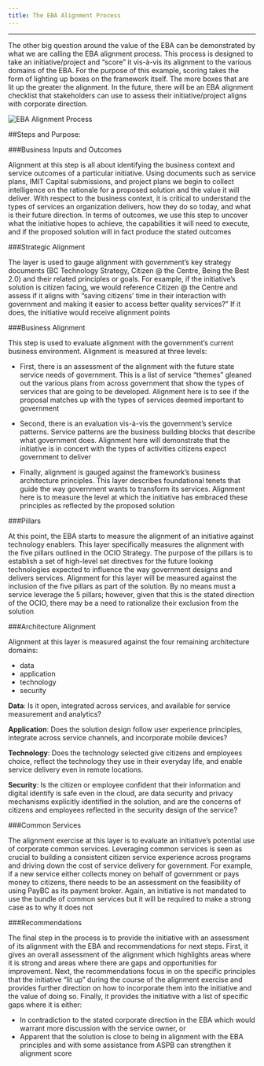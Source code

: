 ```yaml
---
title: The EBA Alignment Process
---
```

------------------------------------------------------------------

The other big question around the value of the EBA can be demonstrated by what we are calling the EBA alignment process. This process is designed to take an initiative/project and “score” it vis-à-vis its alignment to the various domains of the EBA. For the purpose of this example, scoring takes the form of lighting up boxes on the framework itself. The more boxes that are lit up the greater the alignment. In the future, there will be an EBA alignment checklist that stakeholders can use to assess their initiative/project aligns with corporate direction.

<img src="{{site.baseurl}}/images/EBA_AlignmentProcess.PNG" alt="EBA Alignment Process">


##Steps and Purpose:                                                                                                                                                                                                                                                                                                                                                                                                                                                                                                                                                                                                                                                                                                                                                                                                                                                                                                                                                                                                                                                                                                                                      

###Business Inputs and Outcomes

Alignment at this step is all about identifying the business context and service outcomes of a particular initiative. Using documents such as service plans, IMIT Capital submissions, and project plans we begin to collect intelligence on the rationale for a proposed solution and the value it will deliver. With respect to the business context, it is critical to understand the types of services an organization delivers, how they do so today, and what is their future direction. In terms of outcomes, we use this step to uncover what the initiative hopes to achieve, the capabilities it will need to execute, and if the proposed solution will in fact produce the stated outcomes                                                                                                                                                                                                                                                                                                                                                                                                                                                    

###Strategic Alignment

The layer is used to gauge alignment with government’s key strategy documents (BC Technology Strategy, Citizen @ the Centre, Being the Best 2.0) and their related principles or goals. For example, if the initiative’s solution is citizen facing, we would reference Citizen @ the Centre and assess if it aligns with “saving citizens’ time in their interaction with government and making it easier to access better quality services?” If it does, the initiative would receive alignment points                                                                                                                                                                                                                                                                                                                                                                                                                                                                                                                                                                                                                                              

###Business Alignment

This step is used to evaluate alignment with the government’s current business environment. Alignment is measured at three levels:

* First, there is an assessment of the alignment with the future state service needs of government. This is a list of service “themes” gleaned out the various plans from across government that show the types of services that are going to be developed. Alignment here is to see if the proposal matches up with the types of services deemed important to government 

* Second, there is an evaluation vis-à-vis the government’s service patterns. Service patterns are the business building blocks that describe what government does. Alignment here will demonstrate that the initiative is in concert with the types of activities citizens expect government to deliver 

* Finally, alignment is gauged against the framework’s business architecture principles. This layer describes foundational tenets that guide the way government wants to transform its services. Alignment here is to measure the level at which the initiative has embraced these principles as reflected by the proposed solution 

###Pillars

At this point, the EBA starts to measure the alignment of an initiative against technology enablers. This layer specifically measures the alignment with the five pillars outlined in the OCIO Strategy. The purpose of the pillars is to establish a set of high-level set directives for the future looking technologies expected to influence the way government designs and delivers services. Alignment for this layer will be measured against the inclusion of the five pillars as part of the solution. By no means must a service leverage the 5 pillars; however, given that this is the stated direction of the OCIO, there may be a need to rationalize their exclusion from the solution                                                                                                                                                                                                                                                                                                                                                                                                                                                          

###Architecture Alignment

Alignment at this layer is measured against the four remaining architecture domains: 

* data
* application
* technology
* security

**Data**: Is it open, integrated across services, and available for service measurement and analytics?

**Application**: Does the solution design follow user experience principles, integrate across service channels, and incorporate mobile devices?

**Technology**: Does the technology selected give citizens and employees choice, reflect the technology they use in their everyday life, and enable service delivery even in remote locations. 

**Security**: Is the citizen or employee confident that their information and digital identify is safe even in the cloud, are data security and privacy mechanisms explicitly identified in the solution, and are the concerns of citizens and employees reflected in the security design of the service?                                                                                                                                                                                                                                                                             

###Common Services

The alignment exercise at this layer is to evaluate an initiative’s potential use of corporate common services. Leveraging common services is seen as crucial to building a consistent citizen service experience across programs and driving down the cost of service delivery for government. For example, if a new service either collects money on behalf of government or pays money to citizens, there needs to be an assessment on the feasibility of using PayBC as its payment broker. Again, an initiative is not mandated to use the bundle of common services but it will be required to make a strong case as to why it does not                                                                                                                                                                                                                                                                                                                                                                                                                                                                                                         

###Recommendations

The final step in the process is to provide the initiative with an assessment of its alignment with the EBA and recommendations for next steps. First, it gives an overall assessment of the alignment which highlights areas where it is strong and areas where there are gaps and opportunities for improvement. Next, the recommendations focus in on the specific principles that the initiative “lit up” during the course of the alignment exercise and provides further direction on how to incorporate them into the initiative and the value of doing so. Finally, it provides the initiative with a list of specific gaps where it is either: 

* In contradiction to the stated corporate direction in the EBA which would warrant more discussion with the service owner, or 
* Apparent that the solution is close to being in alignment with the EBA principles and with some assistance from ASPB can strengthen it alignment score  